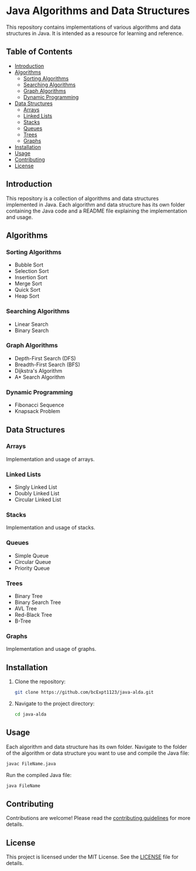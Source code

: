 # Java Algorithms and Data Structures

This repository contains implementations of various algorithms and data structures in Java. It is intended as a resource for learning and reference.

## Table of Contents

- [Introduction](#introduction)
- [Algorithms](#algorithms)
  - [Sorting Algorithms](#sorting-algorithms)
  - [Searching Algorithms](#searching-algorithms)
  - [Graph Algorithms](#graph-algorithms)
  - [Dynamic Programming](#dynamic-programming)
- [Data Structures](#data-structures)
  - [Arrays](#arrays)
  - [Linked Lists](#linked-lists)
  - [Stacks](#stacks)
  - [Queues](#queues)
  - [Trees](#trees)
  - [Graphs](#graphs)
- [Installation](#installation)
- [Usage](#usage)
- [Contributing](#contributing)
- [License](#license)

## Introduction

This repository is a collection of algorithms and data structures implemented in Java. Each algorithm and data structure has its own folder containing the Java code and a README file explaining the implementation and usage.

## Algorithms

### Sorting Algorithms

- Bubble Sort
- Selection Sort
- Insertion Sort
- Merge Sort
- Quick Sort
- Heap Sort

### Searching Algorithms

- Linear Search
- Binary Search

### Graph Algorithms

- Depth-First Search (DFS)
- Breadth-First Search (BFS)
- Dijkstra's Algorithm
- A* Search Algorithm

### Dynamic Programming

- Fibonacci Sequence
- Knapsack Problem

## Data Structures

### Arrays

Implementation and usage of arrays.

### Linked Lists

- Singly Linked List
- Doubly Linked List
- Circular Linked List

### Stacks

Implementation and usage of stacks.

### Queues

- Simple Queue
- Circular Queue
- Priority Queue

### Trees

- Binary Tree
- Binary Search Tree
- AVL Tree
- Red-Black Tree
- B-Tree

### Graphs

Implementation and usage of graphs.

## Installation

1. Clone the repository:
    ```sh
    git clone https://github.com/bcExpt1123/java-alda.git
    ```
2. Navigate to the project directory:
    ```sh
    cd java-alda
    ```

## Usage

Each algorithm and data structure has its own folder. Navigate to the folder of the algorithm or data structure you want to use and compile the Java file:
```sh
javac FileName.java
```
Run the compiled Java file:
```sh
java FileName
```

## Contributing

Contributions are welcome! Please read the [contributing guidelines](CONTRIBUTING.md) for more details.

## License

This project is licensed under the MIT License. See the [LICENSE](LICENSE) file for details.
